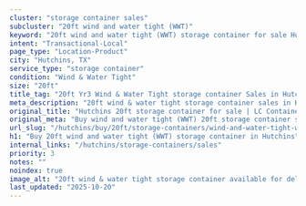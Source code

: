 ```yaml
---
cluster: "storage container sales"
subcluster: "20ft wind and water tight (WWT)"
keyword: "20ft wind and water tight (WWT) storage container for sale Hutchins, TX"
intent: "Transactional-Local"
page_type: "Location-Product"
city: "Hutchins, TX"
service_type: "storage container"
condition: "Wind & Water Tight"
size: "20ft"
title_tag: "20ft Yr3 Wind & Water Tight storage container Sales in Hutchins | LC Container"
meta_description: "20ft wind & water tight storage container sales in Hutchins. Fast delivery, competitive pricing. Serving storage containers area. Quote ID: R71. Call (214) 524-4168 for your free quote today."
original_title: "Hutchins 20ft storage container for sale | LC Container"
original_meta: "Buy wind and water tight (WWT) 20ft storage container sale with local delivery in Hutchins, TX. LC Container — local Since 2003. Request a fast quote today."
url_slug: "/hutchins/buy/20ft/storage-containers/wind-and-water-tight-wwt"
h1: "Buy 20ft wind and water tight (WWT) storage container in Hutchins"
internal_links: "/hutchins/storage-containers/sales"
priority: 3
notes: ""
noindex: true
image_alt: "20ft wind & water tight storage container available for delivery in Hutchins"
last_updated: "2025-10-20"
---
```


<!-- TODO: Add unique city/inventory copy, images, and internal links here. -->
